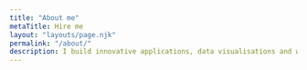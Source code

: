 ```yaml
---
title: "About me"
metaTitle: Hire me
layout: "layouts/page.njk"
permalink: "/about/"
description: I build innovative applications, data visualisations and websites. I want to make amazing user experiences that focus on quality, performance and great design, with built-in accessibility. I write maintainable, future-proof code with the latest tools and techniques.
---
```



